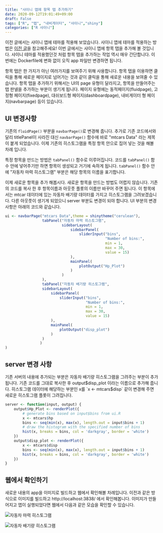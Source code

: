 ```yaml
---
title: "샤이니 앱에 항목 탭 추가하기"
date: 2020-09-12T19:01:49+09:00
draft: False
tags: ["R", "탭", "내비게이터", "샤이니","shiny"]
categories: ["R 샤이니"]
---
```


 이전 글에서는 샤이니 앱에 테마를 적용해 보았습니다. 샤이니 앱에 테마를 적용하는 방법은 [이전 글](https://choosunsick.github.io/post/shiny_apply_theme/ )을 참고해주세요! 이번 글에서는 샤이니 앱에 항목 탭을 추가해 볼 것입니다. 샤이니 테마를 적용했던것 처럼 항목 탭을 추가하는 작업 역시 매우 간단합니다. 이번에는 Dockerfile에 변화 없이 오직 app 파일만 변경하면 됩니다.

 항목 탭은 한 가지가 아닌 여러가지를 보여주기 위해 사용합니다. 항목 탭을 이용하면 클릭을 통해 새로운 페이지로 넘어가는 것과 같이 클릭을 통해 새로운 내용을 보여줄 수 있습니다. 항목 탭을 추가하기 위해서는 UI의 page 유형이 달라지고, 항목을 만들어주는 탭 판넬을 추가하는 부분이 생기게 됩니다. 페이지 유형에는 동적페이지(fluidpage), 고정형 페이지(fixedpage), 대쉬보드형 페이지(dashboardpage), 내비게이터 형 페이지(navbarpage) 등이 있습니다.

## UI 변경사항

기존의 `fluidPage()` 부분을 `navbarPage()`로 변경해 줍니다. 추가로 기존 코드에서와 달리 titlePanel이 사라진 대신 `navbarPage()` 함수에 바로 "mtcars Data" 라는 제목이 붙게 되었습니다. 이제 기존의 히스토그램을 특정 항목 안으로 집어 넣는 것을 해볼 차례 입니다.

특정 항목을 만드는 방법은 `tabPanel()` 함수로 이루어집니다. 코드를 `tabPanel()` 함수 안에 넣어주기만 하면 항목이 생성되고 거기에 속하게 됩니다.  `tabPanel()` 함수 안에 "자동차 마력 히스토그램" 부분은 해당 항목의 이름을 표기합니다.

이제 새로운 항목을 추가 해봅시다. 새로운 항목을 만드는 방법도 어렵지 않습니다. 기존의 코드를 복사 한 후 항목이름과 아웃풋 플롯의 이름만 바꾸어 주면 됩니다. 이 항목에서는 mtcar 데이터에 있는 자동차 배기량 데이터를 가지고 히스토그램을 그려보겠습니다. 다른 아웃풋이 생기게 되었으니 server 부분도 변경이 되야 합니다. UI 부분의 변경 사항은 아래의 코드와 같습니다.

```R
ui <- navbarPage("mtcars Data",theme = shinytheme("cerulean"),
                 tabPanel("자동차 마력 히스토그램",
                          sidebarLayout(
                              sidebarPanel(
                                  sliderInput("bins",
                                              "Number of bins:",
                                              min = 1,
                                              max = 30,
                                              value = 15)
                              ),
                              mainPanel(
                                  plotOutput("Hp_Plot")
                              )
                          )
                 ),
                 tabPanel("자동차 배기량 히스토그램",
                 sidebarLayout(
                     sidebarPanel(
                         sliderInput("bins",
                                     "Number of bins:",
                                     min = 1,
                                     max = 30,
                                     value = 15)
                     ),
                     mainPanel(
                         plotOutput("disp_plot")
                     )
                 )
                )
)
```

## server 변경 사항

기존 서버의 내용에 추가되는 부분은 자동차 배기량 히스토그램을 그려주는 부분이 추가 됩니다. 기존 코드를 그대로 복사한 후 output$disp_plot 이라는 이름으로 추가해 줍니다. 히스토그램 데이터에 해당하는 부분인 x를 `x <-  mtcars$disp` 같이 변경해 주면 새로운 히스토그램 플롯이 그려집니다.

```R
server <- function(input, output) {
    output$Hp_Plot <- renderPlot({
        # generate bins based on input$bins from ui.R
        x <- mtcars$hp
        bins <- seq(min(x), max(x), length.out = input$bins + 1)
        # draw the histogram with the specified number of bins
        hist(x, breaks = bins, col = 'darkgray', border = 'white')
    })
    output$disp_plot <- renderPlot({
        x <- mtcars$disp
        bins <- seq(min(x), max(x), length.out = input$bins + 1)
        hist(x, breaks = bins, col = 'darkgray', border = 'white')
    })
}
```

## 웹에서 확인하기

새로운 내용의 app을 이미지로 빌드하고 웹에서 확인해볼 차례입니다. 이전과 같은 방식으로 이미지를 빌드하고 http://localhost:3838/ 에서 확인해봅니다. 이미지가 만들어지고 앱이 실행되었다면 웹에서 다음과 같은 모습을 확인할 수 있습니다.

![자동차 마력 히스토그램](https://user-images.githubusercontent.com/19144813/92995430-a13b0a80-f53e-11ea-8233-3e8bb790b266.png)

![자동차 배기량 히스토그램](https://user-images.githubusercontent.com/19144813/92992887-0edc3c00-f529-11ea-9362-586b2d9e2917.png)
